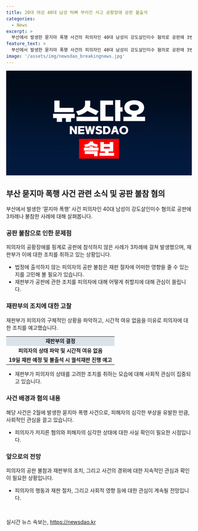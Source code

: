 ```yaml
---
title: 20대 여성 40대 남성 턱뼈 부러진 사고 공황장애 공판 불출석
categories:
  - News
excerpt: >
  부산에서 발생한 묻지마 폭행 사건의 피의자인 40대 남성이 강도살인미수 혐의로 공판에 3번 불참하며 재판부의 논란을 빚었습니다. 공황장애를 핑계로 출석을 거부한 피의자에 대한 형사 공팁 등의 내용이 포함된 기사입니다. 8월 초에 구속기간이 만료되는 상황에서 재판부는 시간적 여유가 없다며 다음 공판 일정을 예고하고 있습니다. A씨의 범행과 피해자의 상태에 대한 내용도 담고 있습니다.
feature_text: >
  부산에서 발생한 묻지마 폭행 사건의 피의자인 40대 남성이 강도살인미수 혐의로 공판에 3번 불참하며 재판부의 논란을 빚었습니다. 공황장애를 핑계로 출석을 거부한 피의자에 대한 형사 공팁 등의 내용이 포함된 기사입니다. 8월 초에 구속기간이 만료되는 상황에서 재판부는 시간적 여유가 없다며 다음 공판 일정을 예고하고 있습니다. A씨의 범행과 피해자의 상태에 대한 내용도 담고 있습니다.
image: '/assets/img/newsdao_breakingnews.jpg'
---
```


<p><img src="/assets/img/newsdao_breakingnews.jpg" alt="firstkoreanews 속보" /></p>

<h2 data-ke-size="size26">부산 묻지마 폭행 사건 관련 소식 및 공판 불참 혐의</h2>

<p data-ke-size="size16">부산에서 발생한 ‘묻지마 폭행’ 사건 피의자인 40대 남성이 강도살인미수 혐의로 공판에 3차례나 불참한 사례에 대해 살펴봅니다.</p>

<h3>공판 불참으로 인한 문제점</h3>

<p data-ke-size="size16">피의자의 공황장애를 핑계로 공판에 참석하지 않은 사례가 3차례에 걸쳐 발생했으며, 재판부가 이에 대한 조치를 취하고 있는 상황입니다.</p>

<ul>
  <li>법정에 출석하지 않는 피의자의 공판 불참은 재판 절차에 어떠한 영향을 줄 수 있는지를 고민해 볼 필요가 있습니다.</li>
  <li>재판부가 공판에 관한 조치를 피의자에 대해 어떻게 취할지에 대해 관심이 쏠립니다.</li>
</ul>

<h3>재판부의 조치에 대한 고찰</h3>

<p data-ke-size="size16">재판부가 피의자의 구체적인 상황을 파악하고, 시간적 여유 없음을 이유로 피의자에 대한 조치를 예고했습니다.</p>

<table style="width: 100%;">
<tbody>
<tr>
<td style="text-align: center; background-color: #21538527; height: 17px;"><b>재판부의 결정</b></td>
</tr>
<tr> 
<td style="text-align: center; height: 17px;"><b>피의자의 상태 파악 및 시간적 여유 없음</b></td>
</tr>
<tr>
<td style="text-align: center; height: 17px;"><b>19일 재판 예정 및 불출석 시 궐석재판 진행 예고</b></td>
</tr>
</tbody>
</table>

<ul>
  <li>재판부가 피의자의 상태를 고려한 조치를 취하는 모습에 대해 사회적 관심이 집중되고 있습니다.</li>
</ul>

<h3>사건 배경과 혐의 내용</h3>

<p data-ke-size="size16">해당 사건은 2월에 발생한 묻지마 폭행 사건으로, 피해자의 심각한 부상을 유발한 만큼, 사회적인 관심을 끌고 있습니다.</p>

<ul>
  <li>피의자가 저지른 혐의와 피해자의 심각한 상태에 대한 사실 확인이 필요한 시점입니다.</li>
</ul>

<h3>앞으로의 전망</h3>

<p data-ke-size="size16">피의자의 공판 불참과 재판부의 조치, 그리고 사건의 경위에 대한 지속적인 관심과 확인이 필요한 상황입니다.</p>

<ul>
  <li>피의자의 행동과 재판 절차, 그리고 사회적 영향 등에 대한 관심이 계속될 전망입니다.</li>
</ul>

<p data-ke-size="size16">&nbsp;</p>
실시간 뉴스 속보는, <a href="https://newsdao.kr" rel="dofollow">https://newsdao.kr</a>


